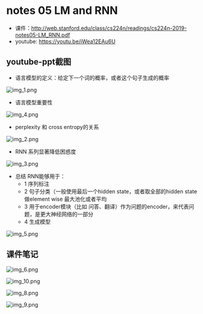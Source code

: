 # notes 05 LM and RNN
 
- 课件：http://web.stanford.edu/class/cs224n/readings/cs224n-2019-notes05-LM_RNN.pdf
- youtube: https://youtu.be/iWea12EAu6U


## youtube-ppt截图

- 语言模型的定义：给定下一个词的概率，或者这个句子生成的概率

![img_1.png](img_1.png)

- 语言模型重要性

![img_4.png](img_4.png)

- perplexity 和 cross entropy的关系 

![img_2.png](img_2.png)

- RNN 系列显著降低困惑度

![img_3.png](img_3.png)

- 总结 RNN能够用于：
  - 1 序列标注
  - 2 句子分类（一般使用最后一个hidden state，或者取全部的hidden state做element wise 最大池化或者平均
  - 3 用于encoder模块（比如 问答、翻译）作为问题的encoder，来代表问题，是更大神经网络的一部分
  - 4 生成模型

![img_5.png](img_5.png)

## 课件笔记

![img_6.png](img_6.png)

![img_10.png](img_10.png)

![img_8.png](img_8.png)

![img_9.png](img_9.png)

